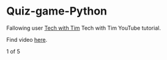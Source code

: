 # Quiz-game-Python


Fallowing user [Tech with Tim]("https://www.youtube.com/@TechWithTim") Tech with Tim YouTube tutorial.


Find video [here]("https://www.youtube.com/watch?v=DLn3jOsNRVE"). 


1 of 5